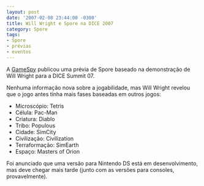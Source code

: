 ```yaml
---
layout: post
date: '2007-02-08 23:44:00 -0300'
title: Will Wright e Spore na DICE 2007
category: Spore
tags:
- Spore
- prévias
- eventos
---
```

A [GameSpy](http://pc.gamespy.com/pc/spore/762995p1.html) publicou uma prévia de Spore baseado na demonstração de Will Wright para a DICE Summit 07.

Nenhuma informação nova sobre a jogabilidade, mas Will Wright revelou que o jogo antes tinha mais fases baseadas em outros jogos:

- Microscópio: Tetris
- Célula: Pac-Man
- Criatura: Diablo
- Tribo: Populous
- Cidade: SimCity
- Civilização: Civilization
- Terraformação: SimEarth
- Espaço: Masters of Orion

Foi anunciado que uma versão para Nintendo DS está em desenvolvimento, mas deve chegar mais tarde (junto com as versões para consoles, provavelmente).